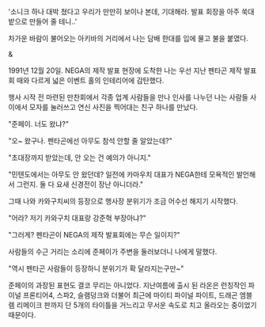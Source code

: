 '소니크 하나 대박 쳤다고 우리가 만만히 보이나 본데, 기대해라. 발표 회장을 아주 쑥대밭으로 만들어 줄 테니..' 

차가운 바람이 불어오는 아키바의 거리에서 나는 담배 한대를 입에 물고 불을 붙였다.

& 

1991년 12월 20일.
NEGA의 제작 발표 현장에 도착한 나는 우선 지난 펜타곤 제작 발표회 때와 다르게 넓은 이벤트 홀의 인테리어에 감탄했다.

행사 시작 전 마련된 만찬회에서 각종 업계 사람들을 만나 인사를 나누던 나는 사람들 사이에서 모자를 눌러쓰고 연신 사진을 찍어대는 친구 하나를 만났다.

"준페이. 너도 왔냐?" 

"오~ 왔구나. 펜타곤에선 아무도 참석 안할 줄 알았는데?" 

"초대장까지 받았는데, 안 오는 건 예의가 아니지." 

"민텐도에서는 아무도 안 왔던데? 일전에 카마우치 대표가 NEGA한테 모욕적인 발언해서 그런지. 둘 다 요새 신경전이 장난 아니더라." 

그때 나와 카와구치씨의 등장으로 행사장 분위기가 조금 어수선 해지기 시작했다.

"어라? 저기 카와구치 대표랑 강준혁 부장아냐?" 

"그러게? 펜타곤이 NEGA의 제작 발표회에는 무슨 일이지?" 

사람들의 수근 거리는 소리에 준페이가 주변을 둘러보더니 나에게 말했다.

"역시 펜타곤 사람들이 등장하니 분위기가 확 달라지는구만~" 

준페이의 과장된 표현도 결코 무리는 아니었다. 지난여름에 출시 된 라온은 런칭작인 파이널 프론티어4, 스파2, 슬램덩크와 더불어 최근에 마이티 파이널 파이트, 드래곤 엠블렘 리메이크 판까지 단 5개의 타이틀을 거느리고 무서운 속도로 치고 올라오는 중이었기 때문이다.